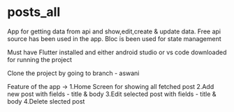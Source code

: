 # posts_all

App for getting data from api and show,edit,create & update data.
Free api source has been used in the app.
Bloc is been used for state management

Must have Flutter installed and either android studio or vs code downloaded for running the project

Clone the project by going to branch - aswani

Feature of the app ->
1.Home Screen for showing all fetched post
2.Add new post with fields - title & body
3.Edit selected post with fields - title & body
4.Delete slected post
